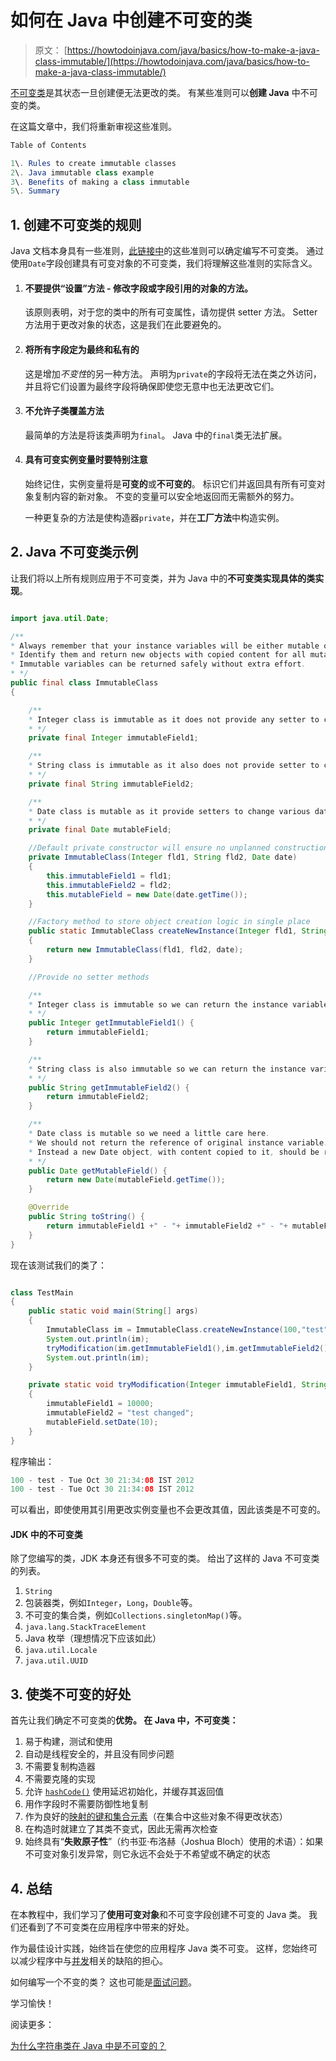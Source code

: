 # 如何在 Java 中创建不可变的类

> 原文： [https://howtodoinjava.com/java/basics/how-to-make-a-java-class-immutable/](https://howtodoinjava.com/java/basics/how-to-make-a-java-class-immutable/)

[不可变类](https://en.wikipedia.org/wiki/Immutable_object)是其状态一旦创建便无法更改的类。 有某些准则可以**创建 Java** 中不可变的类。

在这篇文章中，我们将重新审视这些准则。

```java
Table of Contents

1\. Rules to create immutable classes
2\. Java immutable class example
3\. Benefits of making a class immutable
5\. Summary
```

## 1\. 创建不可变类的规则

Java 文档本身具有一些准则，[此链接中](https://docs.oracle.com/javase/tutorial/essential/concurrency/imstrat.html)的这些准则可以确定编写不可变类。 通过使用`Date`字段创建具有可变对象的不可变类，我们将理解这些准则的实际含义。

1.  #### 不要提供“设置”方法 - 修改字段或字段引用的对象的方法。

    该原则表明，对于您的类中的所有可变属性，请勿提供 setter 方法。 Setter 方法用于更改对象的状态，这是我们在此要避免的。

2.  #### 将所有字段定为最终和私有的

    这是增加*不变性*的另一种方法。 声明为`private`的字段将无法在类之外访问，并且将它们设置为最终字段将确保即使您无意中也无法更改它们。

3.  #### 不允许子类覆盖方法

    最简单的方法是将该类声明为`final`。 Java 中的`final`类无法扩展。

4.  #### 具有可变实例变量时要特别注意

    始终记住，实例变量将是**可变的**或**不可变的**。 标识它们并返回具有所有可变对象复制内容的新对象。 不变的变量可以安全地返回而无需额外的努力。

    一种更复杂的方法是使构造器`private`，并在**工厂方法**中构造实例。

## 2\. Java 不可变类示例

让我们将以上所有规则应用于不可变类，并为 Java 中的**不可变类实现具体的类实现**。

```java

import java.util.Date;

/**
* Always remember that your instance variables will be either mutable or immutable.
* Identify them and return new objects with copied content for all mutable objects.
* Immutable variables can be returned safely without extra effort.
* */
public final class ImmutableClass
{

	/**
	* Integer class is immutable as it does not provide any setter to change its content
	* */
	private final Integer immutableField1;

	/**
	* String class is immutable as it also does not provide setter to change its content
	* */
	private final String immutableField2;

	/**
	* Date class is mutable as it provide setters to change various date/time parts
	* */
	private final Date mutableField;

	//Default private constructor will ensure no unplanned construction of class
	private ImmutableClass(Integer fld1, String fld2, Date date)
	{
		this.immutableField1 = fld1;
		this.immutableField2 = fld2;
		this.mutableField = new Date(date.getTime());
	}

	//Factory method to store object creation logic in single place
	public static ImmutableClass createNewInstance(Integer fld1, String fld2, Date date)
	{
		return new ImmutableClass(fld1, fld2, date);
	}

	//Provide no setter methods

	/**
	* Integer class is immutable so we can return the instance variable as it is
	* */
	public Integer getImmutableField1() {
		return immutableField1;
	}

	/**
	* String class is also immutable so we can return the instance variable as it is
	* */
	public String getImmutableField2() {
		return immutableField2;
	}

	/**
	* Date class is mutable so we need a little care here.
	* We should not return the reference of original instance variable.
	* Instead a new Date object, with content copied to it, should be returned.
	* */
	public Date getMutableField() {
		return new Date(mutableField.getTime());
	}

	@Override
	public String toString() {
		return immutableField1 +" - "+ immutableField2 +" - "+ mutableField;
	}
}

```

现在该测试我们的类了：

```java

class TestMain
{
	public static void main(String[] args)
	{
		ImmutableClass im = ImmutableClass.createNewInstance(100,"test", new Date());
		System.out.println(im);
		tryModification(im.getImmutableField1(),im.getImmutableField2(),im.getMutableField());
		System.out.println(im);
	}

	private static void tryModification(Integer immutableField1, String immutableField2, Date mutableField)
	{
		immutableField1 = 10000;
		immutableField2 = "test changed";
		mutableField.setDate(10);
	}
}

```

程序输出：

```java
100 - test - Tue Oct 30 21:34:08 IST 2012
100 - test - Tue Oct 30 21:34:08 IST 2012

```

可以看出，即使使用其引用更改实例变量也不会更改其值，因此该类是不可变的。

#### JDK 中的不可变类

除了您编写的类，JDK 本身还有很多不可变的类。 给出了这样的 Java 不可变类的列表。

1.  `String`
2.  包装器类，例如`Integer`，`Long`，`Double`等。
3.  不可变的集合类，例如`Collections.singletonMap()`等。
4.  `java.lang.StackTraceElement`
5.  Java 枚举（理想情况下应该如此）
6.  `java.util.Locale`
7.  `java.util.UUID`

## 3\. 使类不可变的好处

首先让我们确定不可变类的**优势。 在 Java 中，不可变类：**

1.  易于构建，测试和使用
2.  自动是线程安全的，并且没有同步问题
3.  不需要复制构造器
4.  不需要克隆的实现
5.  允许 [`hashCode()`](//howtodoinjava.com/java/related-concepts/working-with-hashcode-and-equals-methods-in-java/ "Working with hashCode and equals methods in java") 使用延迟初始化，并缓存其返回值
6.  用作字段时不需要防御性地复制
7.  作为良好的[映射的键和集合元素](//howtodoinjava.com/java/collections/how-hashmap-works-in-java/ "How hashmap works in java")（在集合中这些对象不得更改状态）
8.  在构造时就建立了其类不变式，因此无需再次检查
9.  始终具有“**失败原子性**”（约书亚·布洛赫（Joshua Bloch）使用的术语）：如果不可变对象引发异常，则它永远不会处于不希望或不确定的状态

## 4\. 总结

在本教程中，我们学习了**使用可变对象**和不可变字段创建不可变的 Java 类。 我们还看到了不可变类在应用程序中带来的好处。

作为最佳设计实践，始终旨在使您的应用程序 Java 类不可变。 这样，您始终可以减少程序中与[并发](https://howtodoinjava.com/java-concurrency-tutorial/)相关的缺陷的担心。

如何编写一个不变的类？ 这也可能是[面试问题](https://howtodoinjava.com/java-interview-questions/)。

学习愉快！

阅读更多：

[为什么字符串类在 Java 中是不可变的？](https://howtodoinjava.com/java/string/java-interview-question-why-strings-are-immutable/)